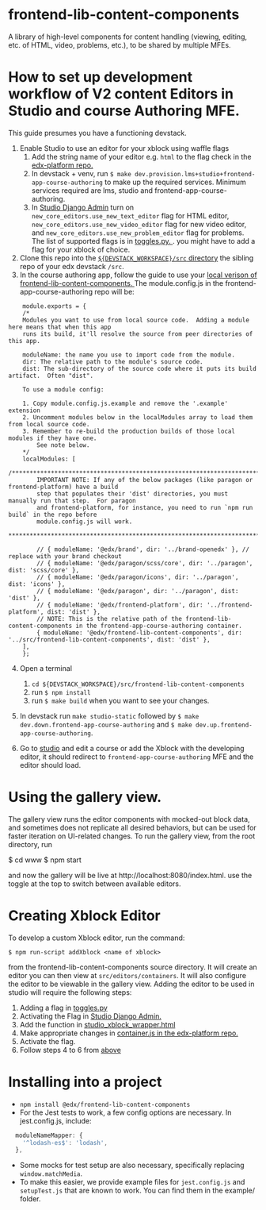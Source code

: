 # frontend-lib-content-components

A library of high-level components for content handling (viewing, editing, etc. of HTML, video, problems, etc.), to be shared by multiple MFEs.

# How to set up development workflow of V2 content Editors in Studio and course Authoring MFE.

This guide presumes you have a functioning devstack.

1. Enable Studio to use an editor for your xblock using waffle flags
    1. Add the string name of your editor e.g. `html` to the flag check in the [edx-platform repo.](https://github.com/openedx/edx-platform/blob/369e5af85ab58c51a4bf4baf249d5cb36c1961fe/cms/static/js/views/pages/container.js#L190)
    2. In devstack + venv, run `$ make dev.provision.lms+studio+frontend-app-course-authoring` to make up the required services. Minimum services required are lms, studio and frontend-app-course-authoring.
    4. In [Studio Django Admin](http://localhost:18000/admin/waffle/flag/) turn on `new_core_editors.use_new_text_editor` flag for HTML editor, `new_core_editors.use_new_video_editor` flag for new video editor, and `new_core_editors.use_new_problem_editor` flag for problems. The list of supported flags is in [toggles.py. ](https://github.com/openedx/edx-platform/blob/master/cms/djangoapps/contentstore/toggles.py). you might have to add a flag for your xblock of choice.
2. Clone this repo into the [`${DEVSTACK_WORKSPACE}/src` directory](https://edx.readthedocs.io/projects/open-edx-devstack/en/latest/readme.html?highlight=DEVSTACK_WORKSPACE#id9) the sibling repo of your edx devstack `/src`.
3. In the course authoring app, follow the guide to use your [local verison of frontend-lib-content-components. ](https://github.com/openedx/frontend-build#local-module-configuration-for-webpack) The module.config.js in the frontend-app-course-authoring repo will be:

```
    module.exports = {
    /*
    Modules you want to use from local source code.  Adding a module here means that when this app
    runs its build, it'll resolve the source from peer directories of this app.

    moduleName: the name you use to import code from the module.
    dir: The relative path to the module's source code.
    dist: The sub-directory of the source code where it puts its build artifact.  Often "dist".

    To use a module config:

    1. Copy module.config.js.example and remove the '.example' extension
    2. Uncomment modules below in the localModules array to load them from local source code.
    3. Remember to re-build the production builds of those local modules if they have one.
        See note below.
    */
    localModules: [
        /*********************************************************************************************
        IMPORTANT NOTE: If any of the below packages (like paragon or frontend-platform) have a build
        step that populates their 'dist' directories, you must manually run that step.  For paragon
        and frontend-platform, for instance, you need to run `npm run build` in the repo before
        module.config.js will work.
        **********************************************************************************************/

        // { moduleName: '@edx/brand', dir: '../brand-openedx' }, // replace with your brand checkout
        // { moduleName: '@edx/paragon/scss/core', dir: '../paragon', dist: 'scss/core' },
        // { moduleName: '@edx/paragon/icons', dir: '../paragon', dist: 'icons' },
        // { moduleName: '@edx/paragon', dir: '../paragon', dist: 'dist' },
        // { moduleName: '@edx/frontend-platform', dir: '../frontend-platform', dist: 'dist' },
        // NOTE: This is the relative path of the frontend-lib-content-components in the frontend-app-course-authoring container.
        { moduleName: '@edx/frontend-lib-content-components', dir: '../src/frontend-lib-content-components', dist: 'dist' },
    ],
    };

```

4. Open a terminal
    1. `cd ${DEVSTACK_WORKSPACE}/src/frontend-lib-content-components`
    1. run `$ npm install`
    2. run `$ make build` when you want to see your changes.

5. In devstack run `make studio-static` followed by `$ make dev.down.frontend-app-course-authoring` and `$ make dev.up.frontend-app-course-authoring`.

6. Go to [studio](http://localhost:18010) and edit a course or add the Xblock with the developing editor, it should redirect to `frontend-app-course-authoring`
   MFE and the editor should load.

# Using the gallery view.

The gallery view runs the editor components with mocked-out block data, and sometimes does not replicate all desired behaviors, but can be used for faster iteration on UI-related changes. To run the gallery view, from the root directory, run

$ cd www
$ npm start

and now the gallery will be live at http://localhost:8080/index.html. use the toggle at the top to switch between available editors.

# Creating Xblock Editor

To develop a custom Xblock editor, run the command:

`$ npm run-script addXblock <name of xblock>`

from the frontend-lib-content-components source directory. It will create an editor you can then view at `src/editors/containers`.
It will also configure the editor to be viewable in the gallery view. Adding the editor to be used in studio will require the following steps:

1. Adding a flag in [toggles.py](https://github.com/openedx/edx-platform/blob/master/cms/djangoapps/contentstore/toggles.py)
2. Activating the Flag in [Studio Django Admin. ](http://localhost:18000/admin/waffle/flag/)
3. Add the function in [studio_xblock_wrapper.html](https://github.com/openedx/edx-platform/blob/master/cms/templates/studio_xblock_wrapper.html#L13)
4. Make appropriate changes in [container.js in the edx-platform repo.](https://github.com/openedx/edx-platform/blob/369e5af85ab58c51a4bf4baf249d5cb36c1961fe/cms/static/js/views/pages/container.js#L190)
5. Activate the flag.
6. Follow steps 4 to 6 from [above](#how-to-set-up-development-workflow-of-v2-content-editors-in-studio-and-course-authoring-mfe)

# Installing into a project

- `npm install @edx/frontend-lib-content-components`
- For the Jest tests to work, a few config options are necessary. In jest.config.js, include:
```js
  moduleNameMapper: {
    '^lodash-es$': 'lodash',
  },
```
- Some mocks for test setup are also necessary, specifically replacing `window.matchMedia`.
- To make this easier, we provide example files for `jest.config.js` and `setupTest.js` that are known to work.
You can find them in the example/ folder.
